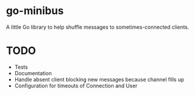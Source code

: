 # go-minibus

A little Go library to help shuffle messages to sometimes-connected clients.

# TODO

* Tests
* Documentation
* Handle absent client blocking new messages because channel fills up
* Configuration for timeouts of Connection and User
